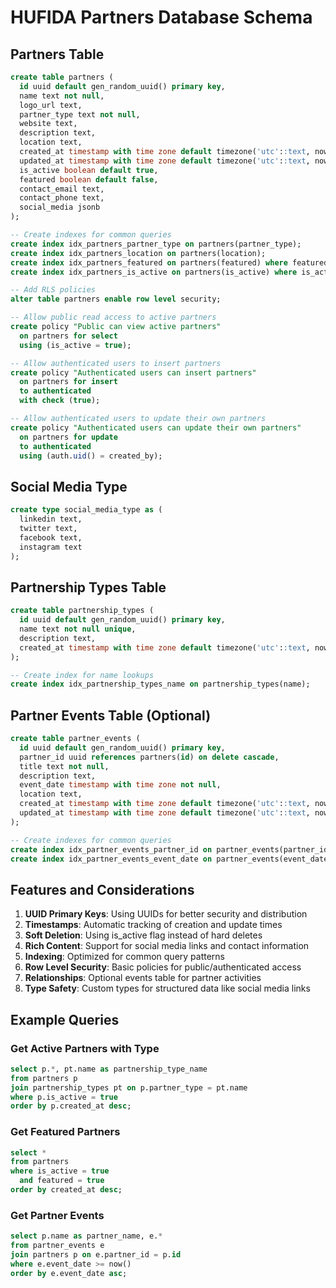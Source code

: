 # HUFIDA Partners Database Schema

## Partners Table
```sql
create table partners (
  id uuid default gen_random_uuid() primary key,
  name text not null,
  logo_url text,
  partner_type text not null,
  website text,
  description text,
  location text,
  created_at timestamp with time zone default timezone('utc'::text, now()) not null,
  updated_at timestamp with time zone default timezone('utc'::text, now()) not null,
  is_active boolean default true,
  featured boolean default false,
  contact_email text,
  contact_phone text,
  social_media jsonb
);

-- Create indexes for common queries
create index idx_partners_partner_type on partners(partner_type);
create index idx_partners_location on partners(location);
create index idx_partners_featured on partners(featured) where featured = true;
create index idx_partners_is_active on partners(is_active) where is_active = true;

-- Add RLS policies
alter table partners enable row level security;

-- Allow public read access to active partners
create policy "Public can view active partners"
  on partners for select
  using (is_active = true);

-- Allow authenticated users to insert partners
create policy "Authenticated users can insert partners"
  on partners for insert
  to authenticated
  with check (true);

-- Allow authenticated users to update their own partners
create policy "Authenticated users can update their own partners"
  on partners for update
  to authenticated
  using (auth.uid() = created_by);
```

## Social Media Type
```sql
create type social_media_type as (
  linkedin text,
  twitter text,
  facebook text,
  instagram text
);
```

## Partnership Types Table
```sql
create table partnership_types (
  id uuid default gen_random_uuid() primary key,
  name text not null unique,
  description text,
  created_at timestamp with time zone default timezone('utc'::text, now()) not null
);

-- Create index for name lookups
create index idx_partnership_types_name on partnership_types(name);
```

## Partner Events Table (Optional)
```sql
create table partner_events (
  id uuid default gen_random_uuid() primary key,
  partner_id uuid references partners(id) on delete cascade,
  title text not null,
  description text,
  event_date timestamp with time zone not null,
  location text,
  created_at timestamp with time zone default timezone('utc'::text, now()) not null,
  updated_at timestamp with time zone default timezone('utc'::text, now()) not null
);

-- Create indexes for common queries
create index idx_partner_events_partner_id on partner_events(partner_id);
create index idx_partner_events_event_date on partner_events(event_date);
```

## Features and Considerations

1. **UUID Primary Keys**: Using UUIDs for better security and distribution
2. **Timestamps**: Automatic tracking of creation and update times
3. **Soft Deletion**: Using is_active flag instead of hard deletes
4. **Rich Content**: Support for social media links and contact information
5. **Indexing**: Optimized for common query patterns
6. **Row Level Security**: Basic policies for public/authenticated access
7. **Relationships**: Optional events table for partner activities
8. **Type Safety**: Custom types for structured data like social media links

## Example Queries

### Get Active Partners with Type
```sql
select p.*, pt.name as partnership_type_name
from partners p
join partnership_types pt on p.partner_type = pt.name
where p.is_active = true
order by p.created_at desc;
```

### Get Featured Partners
```sql
select *
from partners
where is_active = true
  and featured = true
order by created_at desc;
```

### Get Partner Events
```sql
select p.name as partner_name, e.*
from partner_events e
join partners p on e.partner_id = p.id
where e.event_date >= now()
order by e.event_date asc;
```